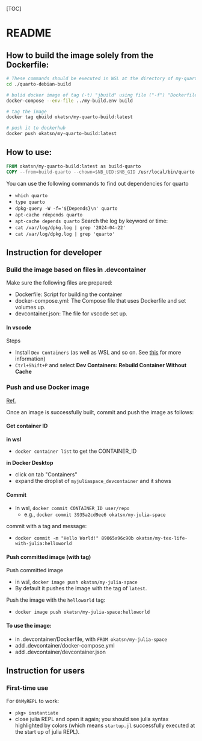 [TOC]

# README
## How to build the image solely from the Dockerfile:

```bash
# These commands should be executed in WSL at the directory of my-quarto-build
cd ./quarto-debian-build

# bulid docker image of tag (-t) "jbuild" using file ("-f") "Dockerfile" in the context of current directory (`.` in the end)
docker-compose --env-file ../my-build.env build

# tag the image 
docker tag qbuild okatsn/my-quarto-build:latest

# push it to dockerhub
docker push okatsn/my-quarto-build:latest
```

## How to use:
```Dockerfile
FROM okatsn/my-quarto-build:latest as build-quarto
COPY --from=build-quarto --chown=$NB_UID:$NB_GID /usr/local/bin/quarto /usr/local/bin/quarto
```
You can use the following commands to find out dependencies for quarto
- `which quarto`
- `type quarto`
- `dpkg-query -W -f='${Depends}\n' quarto`
- `apt-cache rdepends quarto`
- `apt-cache depends quarto`
Search the log by keyword or time:
- `cat /var/log/dpkg.log | grep '2024-04-22'`
- `cat /var/log/dpkg.log | grep 'quarto'`



## Instruction for developer
### Build the image based on files in .devcontainer
Make sure the following files are prepared:
- Dockerfile: Script for building the container
- docker-compose.yml: The Compose file that uses Dockerfile and set volumes up.
- devcontainer.json: The file for vscode set up.

#### In vscode 

Steps
- Install `Dev Containers` (as well as WSL and so on. See [this](https://github.com/okatsn/swc-forecast-TWAI-23a/blob/master/DEVELOPMENT.md#install-or-set-up-prerequisite) for more information)
- `Ctrl+Shift+P` and select **Dev Containers: Rebuild Container Without Cache**

### Push and use Docker image

[Ref.](https://docs.docker.com/engine/reference/commandline/commit/)

Once an image is successfully built, commit and push the image as follows:

#### Get container ID
**in wsl**
- `docker container list` to get the CONTAINER_ID 

**in Docker Desktop**
- click on tab "Containers" 
- expand the droplist of `myjuliaspace_devcontainer` and it shows

#### Commit

- In wsl, `docker commit CONTAINER_ID user/repo` 
    - e.g., `docker commit 3935a2cd9ee6 okatsn/my-julia-space`

commit with a tag and message:
- `docker commit -m "Hello World!" 89065a96c90b okatsn/my-tex-life-with-julia:helloworld`

#### Push committed image (with tag)

Push committed image
- in wsl, `docker image push okatsn/my-julia-space`
- By default it pushes the image with the tag of `latest`.

Push the image with the `helloworld` tag:
- `docker image push okatsn/my-julia-space:helloworld`

#### To use the image:
- in .devcontainer/Dockerfile, with `FROM okatsn/my-julia-space`
- add .devcontainer/docker-compose.yml
- add .devcontainer/devcontainer.json


## Instruction for users

### First-time use
For `OhMyREPL` to work: 
- `pkg> instantiate`
- close julia REPL and open it again; you should see julia syntax highlighted by colors (which means `startup.jl` successfully executed at the start up of julia REPL).